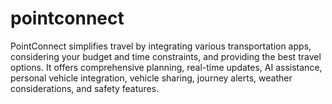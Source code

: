 # pointconnect
PointConnect simplifies travel by integrating various transportation apps, considering your budget and time constraints, and providing the best travel options. It offers comprehensive planning, real-time updates, AI assistance, personal vehicle integration, vehicle sharing, journey alerts, weather considerations, and safety features.

